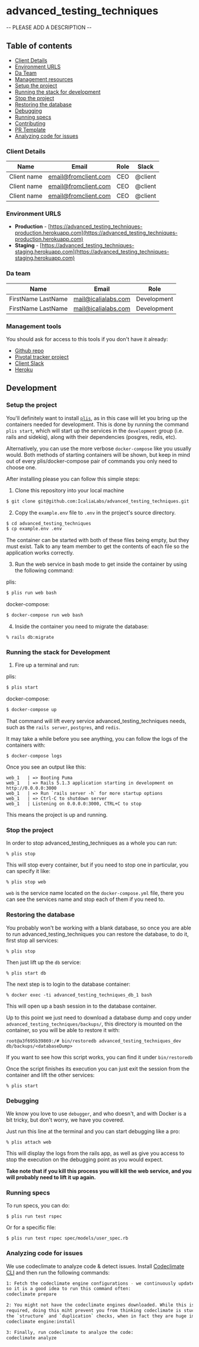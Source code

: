 # advanced_testing_techniques

-- PLEASE ADD A DESCRIPTION --

## Table of contents

* [Client Details](#client-details)
* [Environment URLS](#environment-urls)
* [Da Team](#team)
* [Management resources](#management-resources)
* [Setup the project](#setup-the-project)
* [Running the stack for development](#running-the-stack-for-development)
* [Stop the project](#stop-the-project)
* [Restoring the database](#restoring-the-database)
* [Debugging](#debugging)
* [Running specs](#running-specs)
* [Contributing](CONTRIBUTING.md)
* [PR Template](PULL_REQUEST_TEMPLATE.md)
* [Analyzing code for issues](#analyzing-code)

### Client Details

| Name  | Email | Role | Slack |
| ------------- | ------------- | ------------- | ------------- |
| Client name | email@fromclient.com | CEO | @client |
| Client name | email@fromclient.com | CEO | @client |
| Client name | email@fromclient.com | CEO | @client |


### Environment URLS

* **Production** - [https://advanced_testing_techniques-production.herokuapp.com](https://advanced_testing_techniques-production.herokuapp.com)
* **Staging** - [https://advanced_testing_techniques-staging.herokuapp.com](https://advanced_testing_techniques-staging.herokuapp.com)

### Da team

| Name  | Email | Role |
| ------------- | ------------- | ------------- |
| FirstName LastName | mail@icalialabs.com  | Development |
| FirstName LastName | mail@icalialabs.com  | Development |

### Management tools

You should ask for access to this tools if you don't have it already:

* [Github repo](https://github.com/IcaliaLabs/advanced_testing_techniques)
* [Pivotal tracker project](https://www.pivotaltracker.com/)
* [Client Slack](https://change-me.slack.com/)
* [Heroku](https://heroku.com)

## Development

### Setup the project

You'll definitely want to install [`plis`](https://github.com/IcaliaLabs/plis), as in this case will
let you bring up the containers needed for development. This is done by running the command
`plis start`, which will start up the services in the `development` group (i.e. rails
and sidekiq), along with their dependencies (posgres, redis, etc).

Alternatively, you can use the more verbose `docker-compose` like you usually would. Both
methods of starting containers will be shown, but keep in mind out of
every plis/docker-compose pair of commands you only need to choose one.

After installing please you can follow this simple steps:

1. Clone this repository into your local machine

```bash
$ git clone git@github.com:IcaliaLabs/advanced_testing_techniques.git

```
2. Copy the `example.env` file to `.env` in the project's source directory.

```bash
$ cd advanced_testing_techniques
$ cp example.env .env
```

The container can be started with both of these files being empty, but they must exist.
Talk to any team member to get the contents of each file so the
application works correctly.

3. Run the web service in bash mode to get inside the container by using
   the following command:

plis:

```bash
$ plis run web bash
```

docker-compose:

```bash
$ docker-compose run web bash
```

4. Inside the container you need to migrate the database:

```
% rails db:migrate
```

### Running the stack for Development

1. Fire up a terminal and run:

plis:

```bash
$ plis start
```

docker-compose:

```bash
$ docker-compose up
```

That command will lift every service advanced_testing_techniques needs, such as the `rails server`, `postgres`, and `redis`.


It may take a while before you see anything, you can follow the logs of the containers with:

```
$ docker-compose logs
```

Once you see an output like this:

```
web_1   | => Booting Puma
web_1   | => Rails 5.1.3 application starting in development on http://0.0.0.0:3000
web_1   | => Run `rails server -h` for more startup options
web_1   | => Ctrl-C to shutdown server
web_1   | Listening on 0.0.0.0:3000, CTRL+C to stop
```

This means the project is up and running.

### Stop the project

In order to stop advanced_testing_techniques as a whole you can run:

```
% plis stop
```

This will stop every container, but if you need to stop one in particular, you can specify it like:

```
% plis stop web
```

`web` is the service name located on the `docker-compose.yml` file, there you can see the services name and stop each of them if you need to.

### Restoring the database

You probably won't be working with a blank database, so once you are able to run advanced_testing_techniques you can restore the database, to do it, first stop all services:

```
% plis stop
```

Then just lift up the `db` service:

```
% plis start db
```

The next step is to login to the database container:

```
% docker exec -ti advanced_testing_techniques_db_1 bash
```

This will open up a bash session in to the database container.

Up to this point we just need to download a database dump and copy under `advanced_testing_techniques/backups/`, this directory is mounted on the container, so you will be able to restore it with:

```
root@a3f695b39869:/# bin/restoredb advanced_testing_techniques_dev db/backups/<databaseDump>
```

If you want to see how this script works, you can find it under `bin/restoredb`

Once the script finishes its execution you can just exit the session from the container and lift the other services:

```
% plis start
```

### Debugging

We know you love to use `debugger`, and who doesn't, and with Docker is a bit tricky, but don't worry, we have you covered.

Just run this line at the terminal and you can start debugging like a pro:

```
% plis attach web
```

This will display the logs from the rails app, as well as give you access to stop the execution on the debugging point as you would expect.

**Take note that if you kill this process you will kill the web service, and you will probably need to lift it up again.**

### Running specs

To run specs, you can do:

```
$ plis run test rspec
```

Or for a specific file:

```
$ plis run test rspec spec/models/user_spec.rb
```

### Analyzing code for issues

We use codeclimate to analyze code & detect issues. Install [Codeclimate CLI](https://github.com/codeclimate/codeclimate#packages)
and then run the following commands:

```bash
1: Fetch the codeclimate engine configurations - we continuously update them,
so it is a good idea to run this command often:
codeclimate prepare

2: You might not have the codeclimate engines downloaded. While this is not
required, doing this miht prevent you from thinking codeclimate is stuck on
the `structure` and `duplication` checks, when in fact they are huge images :(
codeclimate engine:install

3: Finally, run codeclimate to analyze the code:
codeclimate analyze
```
